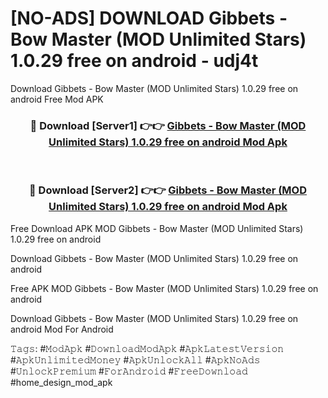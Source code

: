 # [NO-ADS] DOWNLOAD Gibbets - Bow Master (MOD Unlimited Stars) 1.0.29 free on android - udj4t
Download Gibbets - Bow Master (MOD Unlimited Stars) 1.0.29 free on android Free Mod APK

<div align="center">
<h3>🔴 Download [Server1] 👉👉 <a href="https://apk-comot.site?title=Gibbets_-_Bow_Master_(MOD_Unlimited_Stars)_1.0.29_free_on_android">Gibbets - Bow Master (MOD Unlimited Stars) 1.0.29 free on android Mod Apk</a></h3><br>

<h3>🔴 Download [Server2] 👉👉 <a href="https://apk-comot.site?title=Gibbets_-_Bow_Master_(MOD_Unlimited_Stars)_1.0.29_free_on_android">Gibbets - Bow Master (MOD Unlimited Stars) 1.0.29 free on android Mod Apk</a></h3>
</div>


Free Download APK MOD Gibbets - Bow Master (MOD Unlimited Stars) 1.0.29 free on android

Download Gibbets - Bow Master (MOD Unlimited Stars) 1.0.29 free on android 

Free APK MOD Gibbets - Bow Master (MOD Unlimited Stars) 1.0.29 free on android 

Download Gibbets - Bow Master (MOD Unlimited Stars) 1.0.29 free on android Mod For Android

𝚃𝚊𝚐𝚜: #𝙼𝚘𝚍𝙰𝚙𝚔 #𝙳𝚘𝚠𝚗𝚕𝚘𝚊𝚍𝙼𝚘𝚍𝙰𝚙𝚔 #𝙰𝚙𝚔𝙻𝚊𝚝𝚎𝚜𝚝𝚅𝚎𝚛𝚜𝚒𝚘𝚗 #𝙰𝚙𝚔𝚄𝚗𝚕𝚒𝚖𝚒𝚝𝚎𝚍𝙼𝚘𝚗𝚎𝚢 #𝙰𝚙𝚔𝚄𝚗𝚕𝚘𝚌𝚔𝙰𝚕𝚕 #𝙰𝚙𝚔𝙽𝚘𝙰𝚍𝚜 #𝚄𝚗𝚕𝚘𝚌𝚔𝙿𝚛𝚎𝚖𝚒𝚞𝚖 #𝙵𝚘𝚛𝙰𝚗𝚍𝚛𝚘𝚒𝚍 #𝙵𝚛𝚎𝚎𝙳𝚘𝚠𝚗𝚕𝚘𝚊𝚍 #home_design_mod_apk